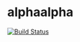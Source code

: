 # alphaalpha

[![Build Status](https://github.com/timkpaine/alphaalpha/workflows/Build%20Status/badge.svg?branch=main)](https://github.com/timkpaine/alphaalpha/actions?query=workflow%3A%22Build+Status%22)

